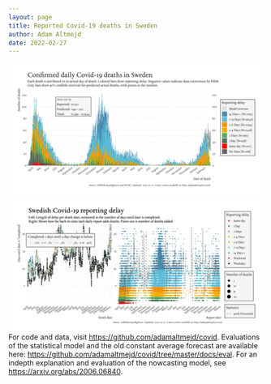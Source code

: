 ```yaml
---
layout: page
title: Reported Covid-19 deaths in Sweden
author: Adam Altmejd
date: 2022-02-27
---
```


![Graph of Swedish Covid-19 deaths with reporting delay.](deaths_lag_sweden_2022-02-27.png "Swedish Covid-19 deaths.")
![Graph of Swedish Covid-19 reporting delay in daily deaths.](lag_trend_sweden_2022-02-27.png "Trend in Swedish Covid-19 mortality reporting delay.")
For code and data, visit <https://github.com/adamaltmejd/covid>.
Evaluations of the statistical model and the old constant average forecast are available here: <https://github.com/adamaltmejd/covid/tree/master/docs/eval>.
For an indepth explanation and evaluation of the nowcasting model, see <https://arxiv.org/abs/2006.06840>.
